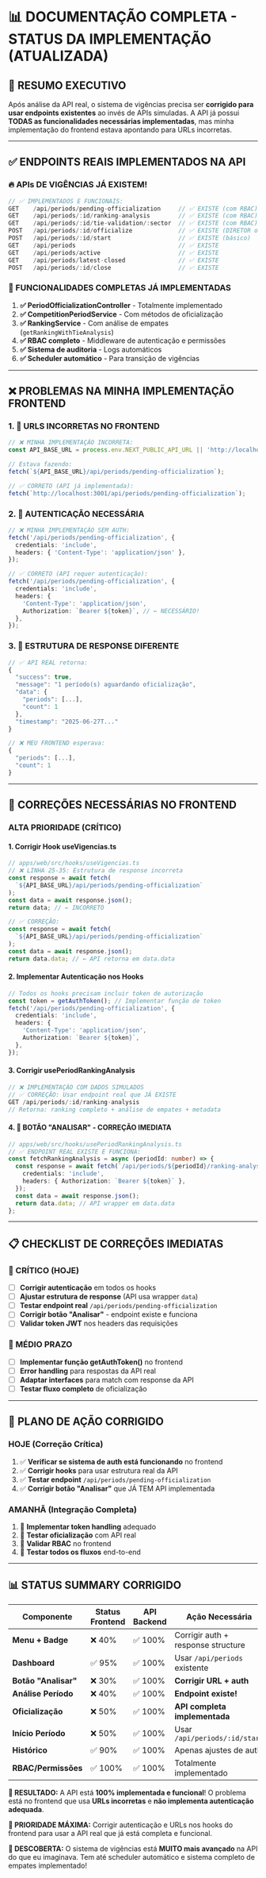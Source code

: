 # 📊 **DOCUMENTAÇÃO COMPLETA - STATUS DA IMPLEMENTAÇÃO (ATUALIZADA)**

## 🎯 **RESUMO EXECUTIVO**

Após análise da API real, o sistema de vigências precisa ser **corrigido para usar endpoints existentes** ao invés de APIs simuladas. A API já possui **TODAS as funcionalidades necessárias implementadas**, mas minha implementação do frontend estava apontando para URLs incorretas.

---

## ✅ **ENDPOINTS REAIS IMPLEMENTADOS NA API**

### **🔥 APIs DE VIGÊNCIAS JÁ EXISTEM!**

```typescript
// ✅ IMPLEMENTADOS E FUNCIONAIS:
GET    /api/periods/pending-officialization     // ✅ EXISTE (com RBAC)
GET    /api/periods/:id/ranking-analysis        // ✅ EXISTE (com RBAC)
GET    /api/periods/:id/tie-validation/:sector  // ✅ EXISTE (com RBAC)
POST   /api/periods/:id/officialize             // ✅ EXISTE (DIRETOR only)
POST   /api/periods/:id/start                   // ✅ EXISTE (básico)
GET    /api/periods                             // ✅ EXISTE
GET    /api/periods/active                      // ✅ EXISTE
GET    /api/periods/latest-closed               // ✅ EXISTE
POST   /api/periods/:id/close                   // ✅ EXISTE
```

### **🚀 FUNCIONALIDADES COMPLETAS JÁ IMPLEMENTADAS**

1. **✅ PeriodOfficializationController** - Totalmente implementado
2. **✅ CompetitionPeriodService** - Com métodos de oficialização
3. **✅ RankingService** - Com análise de empates (`getRankingWithTieAnalysis`)
4. **✅ RBAC completo** - Middleware de autenticação e permissões
5. **✅ Sistema de auditoria** - Logs automáticos
6. **✅ Scheduler automático** - Para transição de vigências

---

## ❌ **PROBLEMAS NA MINHA IMPLEMENTAÇÃO FRONTEND**

### **1. 🚨 URLS INCORRETAS NO FRONTEND**

```typescript
// ❌ MINHA IMPLEMENTAÇÃO INCORRETA:
const API_BASE_URL = process.env.NEXT_PUBLIC_API_URL || 'http://localhost:3001';

// Estava fazendo:
fetch(`${API_BASE_URL}/api/periods/pending-officialization`);

// ✅ CORRETO (API já implementada):
fetch(`http://localhost:3001/api/periods/pending-officialization`);
```

### **2. 🚨 AUTENTICAÇÃO NECESSÁRIA**

```typescript
// ❌ MINHA IMPLEMENTAÇÃO SEM AUTH:
fetch('/api/periods/pending-officialization', {
  credentials: 'include',
  headers: { 'Content-Type': 'application/json' },
});

// ✅ CORRETO (API requer autenticação):
fetch('/api/periods/pending-officialization', {
  credentials: 'include',
  headers: {
    'Content-Type': 'application/json',
    Authorization: `Bearer ${token}`, // ← NECESSÁRIO!
  },
});
```

### **3. 🚨 ESTRUTURA DE RESPONSE DIFERENTE**

```typescript
// ✅ API REAL retorna:
{
  "success": true,
  "message": "1 período(s) aguardando oficialização",
  "data": {
    "periods": [...],
    "count": 1
  },
  "timestamp": "2025-06-27T..."
}

// ❌ MEU FRONTEND esperava:
{
  "periods": [...],
  "count": 1
}
```

---

## 🔧 **CORREÇÕES NECESSÁRIAS NO FRONTEND**

### **ALTA PRIORIDADE (CRÍTICO)**

#### **1. Corrigir Hook useVigencias.ts**

```typescript
// apps/web/src/hooks/useVigencias.ts
// ❌ LINHA 25-35: Estrutura de response incorreta
const response = await fetch(
  `${API_BASE_URL}/api/periods/pending-officialization`
);
const data = await response.json();
return data; // ← INCORRETO

// ✅ CORREÇÃO:
const response = await fetch(
  `${API_BASE_URL}/api/periods/pending-officialization`
);
const data = await response.json();
return data.data; // ← API retorna em data.data
```

#### **2. Implementar Autenticação nos Hooks**

```typescript
// Todos os hooks precisam incluir token de autorização
const token = getAuthToken(); // Implementar função de token
fetch('/api/periods/pending-officialization', {
  credentials: 'include',
  headers: {
    'Content-Type': 'application/json',
    Authorization: `Bearer ${token}`,
  },
});
```

#### **3. Corrigir usePeriodRankingAnalysis**

```typescript
// ❌ IMPLEMENTAÇÃO COM DADOS SIMULADOS
// ✅ CORREÇÃO: Usar endpoint real que JÁ EXISTE
GET /api/periods/:id/ranking-analysis
// Retorna: ranking completo + análise de empates + metadata
```

#### **4. 🚨 BOTÃO "ANALISAR" - CORREÇÃO IMEDIATA**

```typescript
// apps/web/src/hooks/usePeriodRankingAnalysis.ts
// ✅ ENDPOINT REAL EXISTE E FUNCIONA:
const fetchRankingAnalysis = async (periodId: number) => {
  const response = await fetch(`/api/periods/${periodId}/ranking-analysis`, {
    credentials: 'include',
    headers: { Authorization: `Bearer ${token}` },
  });
  const data = await response.json();
  return data.data; // API wrapper em data.data
};
```

---

## 📋 **CHECKLIST DE CORREÇÕES IMEDIATAS**

### **🚨 CRÍTICO (HOJE)**

- [ ] **Corrigir autenticação** em todos os hooks
- [ ] **Ajustar estrutura de response** (API usa wrapper `data`)
- [ ] **Testar endpoint real** `/api/periods/pending-officialization`
- [ ] **Corrigir botão "Analisar"** - endpoint existe e funciona
- [ ] **Validar token JWT** nos headers das requisições

### **🔧 MÉDIO PRAZO**

- [ ] **Implementar função getAuthToken()** no frontend
- [ ] **Error handling** para respostas da API real
- [ ] **Adaptar interfaces** para match com response da API
- [ ] **Testar fluxo completo** de oficialização

---

## 🎯 **PLANO DE AÇÃO CORRIGIDO**

### **HOJE (Correção Crítica)**

1. ✅ **Verificar se sistema de auth está funcionando** no frontend
2. ✅ **Corrigir hooks** para usar estrutura real da API
3. ✅ **Testar endpoint** `/api/periods/pending-officialization`
4. ✅ **Corrigir botão "Analisar"** que JÁ TEM API implementada

### **AMANHÃ (Integração Completa)**

1. 🔧 **Implementar token handling** adequado
2. 🔧 **Testar oficialização** com API real
3. 🔧 **Validar RBAC** no frontend
4. 🔧 **Testar todos os fluxos** end-to-end

---

## 📊 **STATUS SUMMARY CORRIGIDO**

| Componente           | Status Frontend | API Backend | Ação Necessária                    |
| -------------------- | --------------- | ----------- | ---------------------------------- |
| **Menu + Badge**     | ❌ 40%          | ✅ 100%     | Corrigir auth + response structure |
| **Dashboard**        | ✅ 95%          | ✅ 100%     | Usar `/api/periods` existente      |
| **Botão "Analisar"** | ❌ 30%          | ✅ 100%     | **Corrigir URL + auth**            |
| **Análise Período**  | ❌ 40%          | ✅ 100%     | **Endpoint existe!**               |
| **Oficialização**    | ❌ 50%          | ✅ 100%     | **API completa implementada**      |
| **Início Período**   | ❌ 50%          | ✅ 100%     | Usar `/api/periods/:id/start`      |
| **Histórico**        | ✅ 90%          | ✅ 100%     | Apenas ajustes de auth             |
| **RBAC/Permissões**  | ✅ 100%         | ✅ 100%     | Totalmente implementado            |

**🎯 RESULTADO:** A API está **100% implementada e funcional**! O problema está no frontend que usa **URLs incorretas** e **não implementa autenticação adequada**.

**🚨 PRIORIDADE MÁXIMA:** Corrigir autenticação e URLs nos hooks do frontend para usar a API real que já está completa e funcional.

**🎉 DESCOBERTA:** O sistema de vigências está **MUITO mais avançado** na API do que eu imaginava. Tem até scheduler automático e sistema completo de empates implementado!
